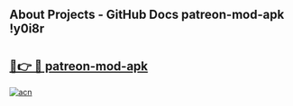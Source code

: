 ## About Projects - GitHub Docs patreon-mod-apk !y0i8r

# <h2><a href="https://andorid.site?title=patreon-mod-apk&ref=14PRO">🔗👉 🔴 patreon-mod-apk</a></h2>

[![acn](https://github.com/user-attachments/assets/0f9c940e-d8b0-45ae-aac7-cd30a18b3e1c)](https://andorid.site?title=patreon-mod-apk&ref=14PRO)

